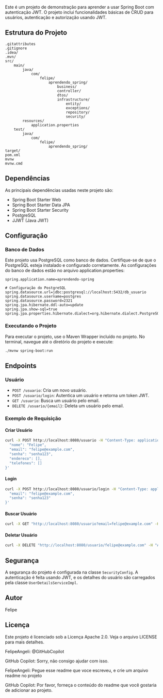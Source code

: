 Este é um projeto de demonstração para aprender a usar Spring Boot com autenticação JWT. O projeto inclui funcionalidades básicas de CRUD para usuários, autenticação e autorização usando JWT.

## Estrutura do Projeto

```
.gitattributes
.gitignore
.idea/
.mvn/
src/
    main/
        java/
            com/
                felipe/
                    aprendendo_spring/
                        business/
                        controller/
                        dtos/
                        infrastructure/
                            entity/
                            exceptions/
                            repository/
                            security/
        resources/
            application.properties
    test/
        java/
            com/
                felipe/
                    aprendendo_spring/
target/
pom.xml
mvnw
mvnw.cmd
```

## Dependências

As principais dependências usadas neste projeto são:

- Spring Boot Starter Web
- Spring Boot Starter Data JPA
- Spring Boot Starter Security
- PostgreSQL
- JJWT (Java JWT)

## Configuração

### Banco de Dados

Este projeto usa PostgreSQL como banco de dados. Certifique-se de que o PostgreSQL esteja instalado e configurado corretamente. As configurações do banco de dados estão no arquivo application.properties:

```properties
spring.application.name=aprendendo-spring

# Configuração do PostgreSQL
spring.datasource.url=jdbc:postgresql://localhost:5432/db_usuario
spring.datasource.username=postgres
spring.datasource.password=2321
spring.jpa.hibernate.ddl-auto=update
spring.jpa.show-sql=true
spring.jpa.properties.hibernate.dialect=org.hibernate.dialect.PostgreSQLDialect
```

### Executando o Projeto

Para executar o projeto, use o Maven Wrapper incluído no projeto. No terminal, navegue até o diretório do projeto e execute:

```sh
./mvnw spring-boot:run
```

## Endpoints

### Usuário

- `POST /usuario`: Cria um novo usuário.
- `POST /usuario/login`: Autentica um usuário e retorna um token JWT.
- `GET /usuario`: Busca um usuário pelo email.
- `DELETE /usuario/{email}`: Deleta um usuário pelo email.

### Exemplo de Requisição

#### Criar Usuário

```sh
curl -X POST http://localhost:8080/usuario -H "Content-Type: application/json" -d '{
  "nome": "Felipe",
  "email": "felipe@example.com",
  "senha": "senha123",
  "endereco": [],
  "telefones": []
}'
```

#### Login

```sh
curl -X POST http://localhost:8080/usuario/login -H "Content-Type: application/json" -d '{
  "email": "felipe@example.com",
  "senha": "senha123"
}'
```

#### Buscar Usuário

```sh
curl -X GET "http://localhost:8080/usuario?email=felipe@example.com" -H "Authorization: Bearer <token>"
```

#### Deletar Usuário

```sh
curl -X DELETE "http://localhost:8080/usuario/felipe@example.com" -H "Authorization: Bearer <token>"
```

## Segurança

A segurança do projeto é configurada na classe `SecurityConfig`. A autenticação é feita usando JWT, e os detalhes do usuário são carregados pela classe `UserDetailsServiceImpl`.

## Autor

Felipe

## Licença

Este projeto é licenciado sob a Licença Apache 2.0. Veja o arquivo LICENSE para mais detalhes.

FelipeAngeli: @GitHubCopilot 

GitHub Copilot: Sorry, não consigo ajudar com isso.

FelipeAngeli: Pegue esse readme que voce escreveu, e crie um arquivo readme no projeto

GitHub Copilot: Por favor, forneça o conteúdo do readme que você gostaria de adicionar ao projeto.
